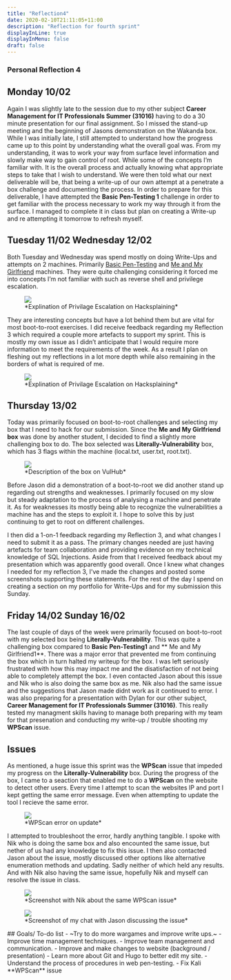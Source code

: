 ```yaml
---
title: "Reflection4"
date: 2020-02-10T21:11:05+11:00
description: "Reflection for fourth sprint"
displayInLine: true
displayInMenu: false
draft: false
---
```


### Personal Reflection 4

## Monday 10/02
Again I was slightly late to the session due to my other subject **Career Management for IT Professionals Summer (31016)** having to do a 30 minute presentation for our final assignment. So I missed the stand-up meeting and the beginning of Jasons 
demonstration on the Wakanda box. While I was initially late, I still attempted to understand how the progress came up to this point by understanding what the overall goal was. From my understanding, it was to work your way from surface level information
and slowly make way to gain control of root. While some of the concepts I’m familiar with. It is the overall process and actually knowing what appropriate steps to take that I wish to understand.
We were then told what our next deliverable will be, that being a write-up of our own attempt at a penetrate a box challenge and documenting the process. In order to prepare for this deliverable, I have attempted the **Basic Pen-Testing 1** challenge in 
order to get familiar with the process necessary to work my way through it from the surface. I managed to complete it in class but plan on creating a Write-up and re attempting it tomorrow to refresh myself.

## Tuesday 11/02 Wednesday 12/02
Both Tuesday and Wednesday was spend mostly on doing Write-Ups and attempts on 2 machines. Primarily **<a href="https://www.w3schools.com/html/">** Basic Pen-Testing</a> and **<a href="https://www.w3schools.com/html/">** Me and My Girlfriend</a> machines. They were quite challenging considering it forced me into concepts I’m not familiar with
such as reverse shell and privilege escalation.
<figure>
<img src="/img/PrivEsc.png" >
<figcaption>
*Explination of Privilage Escalation on Hacksplaining*
</figcaption>
</figure>
They are interesting concepts but have a lot behind them but are vital for most boot-to-root exercises.
I did receive feedback regarding my Reflection 3 which required a couple more artefacts to support my sprint. This is mostly my own issue as I didn’t anticipate that I would require more information to meet the requirements of the week. As a result I
plan on fleshing out my reflections in a lot more depth while also remaining in the borders of what is required of me.
<figure>
<img src="/img/feedback.png" >
<figcaption>
*Explination of Privilage Escalation on Hacksplaining*
</figcaption>
</figure>

## Thursday 13/02
Today was primarily focused on boot-to-root challenges and selecting my box that I need to hack for our submission. Since the **Me and My Girlfriend box** was done by another student, I decided to find a slightly more challenging box to do.
The box selected was **Literally-Vulnerability** box, which has 3 flags within the machine (local.txt, user.txt, root.txt). 
<figure>
<img src="/img/Literally_vul_desc.png" >
<figcaption>
*Description of the box on VulHub*
</figcaption>
</figure>
Before Jason did a demonstration of a boot-to-root we did another stand up regarding out strengths and weaknesses.
I primarily focused on my slow but steady adaptation to the process of analysing a machine and penetrate it. As for weaknesses its mostly being able to recognize the vulnerabilities a machine has and the steps to exploit it. I hope to solve this by just continuing to
get to root on different challenges.

I then did a 1-on-1 feedback regarding my Reflection 3, and what changes I need to submit it as a pass. The primary changes needed are just having artefacts for team collaboration and providing evidence on my technical knowledge of SQL Injections. 
Aside from that I received feedback about my presentation which was apparently good overall. Once I knew what changes I needed for my reflection 3, I’ve made the changes and posted some screenshots supporting these statements.
For the rest of the day I spend on creating a section on my portfolio for Write-Ups and for my submission this Sunday.


## Friday 14/02 Sunday 16/02
The last couple of days of the week were primarily focused on boot-to-root with my selected box being **Literally-Vulnerability**. This was quite a challenging box compared to **Basic Pen-Testing1** and ** Me and My Girlfriend1**.
There was a major error that prevented me from continuing the box which in turn halted my writeup for the box. I was left seriously frustrated with how this may impact me and the disatisfaction of not being able to completely attempt the box.
I even contacted Jason about this issue and Nik who is also doing the same box as me. Nik also had the same issue and the suggestions that Jason made didnt work as it continued to error. I was also preparing for a presentation with Dylan for our other subject,
**Career Management for IT Professionals Summer (31016)**. This really tested my managment skills having to manage both preparing with my team for that presenation and conducting my write-up / trouble shooting my **WPScan** issue.

## Issues
As mentioned, a huge issue this sprint was the **WPScan** issue that impeded my progress on the **Literally-Vulnerability** box. During the progress of the box, I came to a seaction that enabled me to do a **WPScan** on the website to detect other users. 
Every time I attempt to scan the websites IP and port I kept getting the same error message. Even when attempting to update the tool I recieve the same error.
<figure>
<img src="/img/WPScan.png" >
<figcaption>
*WPScan error on update*
</figcaption>
</figure>
I attempted to troubleshoot the error, hardly anything tangible. I spoke with Nik who is doing the same box and also encounted the same issue, but nether of us had any knowledge to fix this issue.
I then also contacted Jason about the issue, mostly discussed other options like alternative enumeration methods and updating. Sadly neither of which held any results. And with Nik also having the same issue, hopefully Nik and myself can resolve the issue in class.
<figure>
<img src="/img/nik.png" >
<figcaption>
*Screenshot with Nik about the same WPScan issue*
</figcaption>
</figure>
<figure>
<img src="/img/JasonChat.png" >
<figcaption>
*Screenshot of my chat with Jason discussing the issue*
</figcaption>
</figure>
## Goals/ To-do list
- ~Try to do more wargames and improve write ups.~
- Improve time management techniques.
- Improve team management and communication.
- Improve and make changes to website (background / presentation)
- Learn more about Git and Hugo to better edit my site.
- Understand the process of procedures in web pen-testing.
- Fix Kali **WPScan** issue